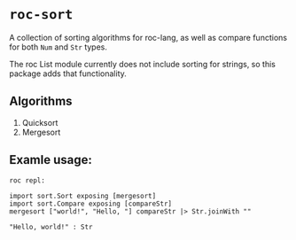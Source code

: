 # `roc-sort`
A collection of sorting algorithms for roc-lang, as well as compare functions for both `Num` and `Str` types.

The roc List module currently does not include sorting for strings, so this package adds that functionality.

## Algorithms
1) Quicksort
2) Mergesort

## Examle usage:
`roc repl:`
```roc
import sort.Sort exposing [mergesort]
import sort.Compare exposing [compareStr]
mergesort ["world!", "Hello, "] compareStr |> Str.joinWith ""

"Hello, world!" : Str
```

